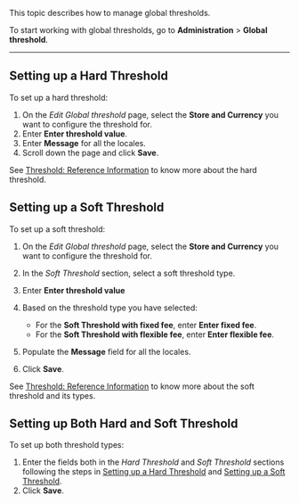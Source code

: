 This topic describes how to manage global thresholds.

To start working with global thresholds, go to **Administration** > **Global threshold**.
***
## Setting up a Hard Threshold
To set up a hard threshold:
1. On the *Edit Global threshold* page, select the **Store and Currency** you want to configure the threshold for.
2. Enter **Enter threshold value**.
3. Enter **Message** for all the locales.
4. Scroll down the page and click **Save**.

See [Threshold: Reference Information](https://documentation.spryker.com/docs/threshold-reference-information) to know more about the hard threshold.

## Setting up a Soft Threshold
To set up a soft threshold:
1. On the *Edit Global threshold* page, select the **Store and Currency** you want to configure the threshold for.
2. In the *Soft Threshold* section, select a soft threshold type.
3. Enter **Enter threshold value** 
4. Based on the threshold type you have selected:
   * For the **Soft Threshold with fixed fee**, enter **Enter fixed fee**.
   * For the **Soft Threshold with flexible fee**, enter **Enter flexible fee**.

5. Populate the **Message** field for all the locales.
6. Click **Save**.

See [Threshold: Reference Information](https://documentation.spryker.com/docs/threshold-reference-information) to know more about the soft threshold and its types.

## Setting up Both Hard and Soft Threshold
To set up both threshold types:
1. Enter the fields both in the *Hard Threshold* and *Soft Threshold* sections following the steps in [Setting up a Hard Threshold](#setting-up-a-hard-threshold) and [Setting up a Soft Threshold](#setting-up-a-soft-threshold).
2. Click **Save**.
